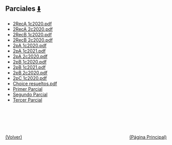 
<html>
<body>
<h2>Parciales <a href="https://downgit.github.io/#/home?url=https://github.com/Apuntes-FIUBA/Apuntes-Electronica/tree/main/82 - Física/8201 - Fisica I/Examenes/Parciales" style="font-size:20px">  ⬇️ </a></h2>
<ul>
    <li><a href="2RecA 1c2020.pdf">2RecA 1c2020.pdf</a></li>
    <li><a href="2RecA 2c2020.pdf">2RecA 2c2020.pdf</a></li>
    <li><a href="2RecB 1c2020.pdf">2RecB 1c2020.pdf</a></li>
    <li><a href="2RecB 2c2020.pdf">2RecB 2c2020.pdf</a></li>
    <li><a href="2pA 1c2020.pdf">2pA 1c2020.pdf</a></li>
    <li><a href="2pA 1c2021.pdf">2pA 1c2021.pdf</a></li>
    <li><a href="2pA 2c2020.pdf">2pA 2c2020.pdf</a></li>
    <li><a href="2pB 1c2020.pdf">2pB 1c2020.pdf</a></li>
    <li><a href="2pB 1c2021.pdf">2pB 1c2021.pdf</a></li>
    <li><a href="2pB 2c2020.pdf">2pB 2c2020.pdf</a></li>
    <li><a href="2pC 1c2020.pdf">2pC 1c2020.pdf</a></li>
    <li><a href="Choice resueltos.pdf">Choice resueltos.pdf</a></li>
    <li><a href="Primer Parcial">Primer Parcial</a></li>
    <li><a href="Segundo Parcial">Segundo Parcial</a></li>
    <li><a href="Tercer Parcial">Tercer Parcial</a></li>
</ul>
</body>
</html>


<br><br><br><br><br><a href="../" style="float: left">(Volver)</a> <a href="https://apuntes-fiuba.github.io/Apuntes-Electronica" style="float: right">(Página Principal)</a>
